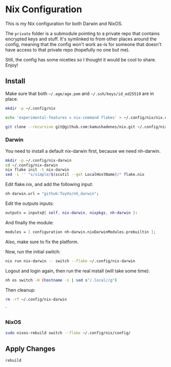 # Nix Configuration

This is my Nix configuration for both Darwin and NixOS.

The `private` folder is a submodule pointing to a private repo that contains encrypted keys and stuff. It's symlinked to from other places around the config, meaning that the config won't work as-is for someone that doesn't have access to that private repo (hopefully no one but me).

Still, the config has some niceties so I thought it would be cool to share. Enjoy!

## Install

Make sure that both `~/.age/age.pem` and `~/.ssh/keys/id_ed25519` are in place.

```sh
mkdir -p ~/.config/nix

echo 'experimental-features = nix-command flakes' > ~/.config/nix/nix.conf

git clone --recursive git@github.com:kamushadenes/nix.git ~/.config/nix/config/
```

### Darwin

You need to install a default nix-darwin first, because we need nh-darwin.

``` sh
mkdir -p ~/.config/nix-darwin
cd ~/.config/nix-darwin
nix flake init -t nix-darwin
sed -i '' "s/simple/$(scutil --get LocalHostName)/" flake.nix
```

Edit flake.nix, and add the following input:

``` nix
nh-darwin.url = "github:ToyVo/nh_darwin";
```

Edit the outputs inputs:

``` nix
outputs = inputs@{ self, nix-darwin, nixpkgs, nh-darwin }:
```

And finally the module:

``` nix
modules = [ configuration nh-darwin.nixDarwinModules.prebuiltin ];

```

Also, make sure to fix the platform.

Now, run the initial switch:

``` sh
nix run nix-darwin -- switch --flake ~/.config/nix-darwin
```

Logout and login again, then run the real install (will take some time):

```sh
nh os switch -H (hostname -s | sed s"/.local//g")
```

Then cleanup:

``` sh
rm -rf ~/.config/nix-darwin
```

`

### NixOS

```sh
sudo nixos-rebuild switch --flake ~/.config/nix/config/
```

## Apply Changes

```sh
rebuild
```
